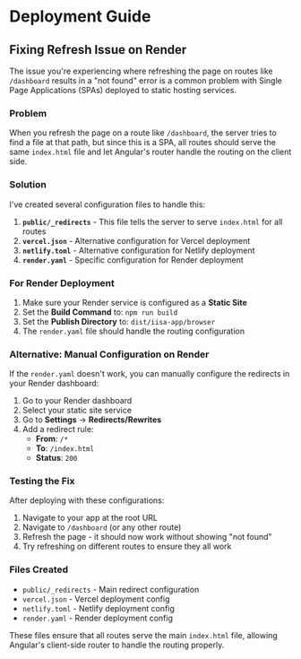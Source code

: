 # Deployment Guide

## Fixing Refresh Issue on Render

The issue you're experiencing where refreshing the page on routes like `/dashboard` results in a "not found" error is a common problem with Single Page Applications (SPAs) deployed to static hosting services.

### Problem
When you refresh the page on a route like `/dashboard`, the server tries to find a file at that path, but since this is a SPA, all routes should serve the same `index.html` file and let Angular's router handle the routing on the client side.

### Solution
I've created several configuration files to handle this:

1. **`public/_redirects`** - This file tells the server to serve `index.html` for all routes
2. **`vercel.json`** - Alternative configuration for Vercel deployment
3. **`netlify.toml`** - Alternative configuration for Netlify deployment
4. **`render.yaml`** - Specific configuration for Render deployment

### For Render Deployment

1. Make sure your Render service is configured as a **Static Site**
2. Set the **Build Command** to: `npm run build`
3. Set the **Publish Directory** to: `dist/iisa-app/browser`
4. The `render.yaml` file should handle the routing configuration

### Alternative: Manual Configuration on Render

If the `render.yaml` doesn't work, you can manually configure the redirects in your Render dashboard:

1. Go to your Render dashboard
2. Select your static site service
3. Go to **Settings** → **Redirects/Rewrites**
4. Add a redirect rule:
   - **From**: `/*`
   - **To**: `/index.html`
   - **Status**: `200`

### Testing the Fix

After deploying with these configurations:

1. Navigate to your app at the root URL
2. Navigate to `/dashboard` (or any other route)
3. Refresh the page - it should now work without showing "not found"
4. Try refreshing on different routes to ensure they all work

### Files Created

- `public/_redirects` - Main redirect configuration
- `vercel.json` - Vercel deployment config
- `netlify.toml` - Netlify deployment config  
- `render.yaml` - Render deployment config

These files ensure that all routes serve the main `index.html` file, allowing Angular's client-side router to handle the routing properly.
